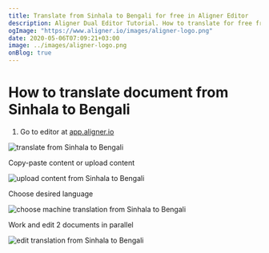 ```yaml
---
title: Translate from Sinhala to Bengali for free in Aligner Editor
description: Aligner Dual Editor Tutorial. How to translate for free from Sinhala to Bengali. Aligner is multilingual document management platform. 
ogImage: "https://www.aligner.io/images/aligner-logo.png"
date: 2020-05-06T07:09:21+03:00
image: ../images/aligner-logo.png
onBlog: true
---
```


# How to translate document from Sinhala to Bengali

1. Go to editor at [app.aligner.io](https://app.aligner.io "Aligner App web page")

![translate from Sinhala to Bengali](../aligner-blank-editor.png "translate from Sinhala to Bengali")

Copy-paste content or upload content

![upload content from Sinhala to Bengali](../aligner-uploaded-document.png "upload content from Sinhala to Bengali")

Choose desired language

![choose machine translation from Sinhala to Bengali](../aligner-language-dropdown.png "choose machine translation from Sinhala to Bengali")

Work and edit 2 documents in parallel

![edit translation from Sinhala to Bengali](../aligner-double-sitded-editor.png "edit translation from Sinhala to Bengali")


